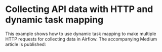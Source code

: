 # Collecting API data with HTTP and dynamic task mapping


This example shows how to use dynamic task mapping to make
multiple HTTP requests for collecting data in Airflow. The
accompanying Medium article is published: 
